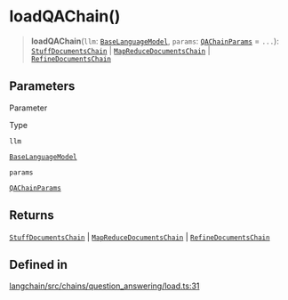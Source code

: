 loadQAChain()
=============

> **loadQAChain**(`llm`: [`BaseLanguageModel`](/docs/api/base_language/classes/BaseLanguageModel), `params`: [`QAChainParams`](/docs/api/chains/types/QAChainParams) = `...`): [`StuffDocumentsChain`](/docs/api/chains/classes/StuffDocumentsChain) | [`MapReduceDocumentsChain`](/docs/api/chains/classes/MapReduceDocumentsChain) | [`RefineDocumentsChain`](/docs/api/chains/classes/RefineDocumentsChain)

Parameters[​](#parameters "Direct link to Parameters")
------------------------------------------------------

Parameter

Type

`llm`

[`BaseLanguageModel`](/docs/api/base_language/classes/BaseLanguageModel)

`params`

[`QAChainParams`](/docs/api/chains/types/QAChainParams)

Returns[​](#returns "Direct link to Returns")
---------------------------------------------

[`StuffDocumentsChain`](/docs/api/chains/classes/StuffDocumentsChain) | [`MapReduceDocumentsChain`](/docs/api/chains/classes/MapReduceDocumentsChain) | [`RefineDocumentsChain`](/docs/api/chains/classes/RefineDocumentsChain)

Defined in[​](#defined-in "Direct link to Defined in")
------------------------------------------------------

[langchain/src/chains/question\_answering/load.ts:31](https://github.com/hwchase17/langchainjs/blob/46e1734/langchain/src/chains/question_answering/load.ts#L31)